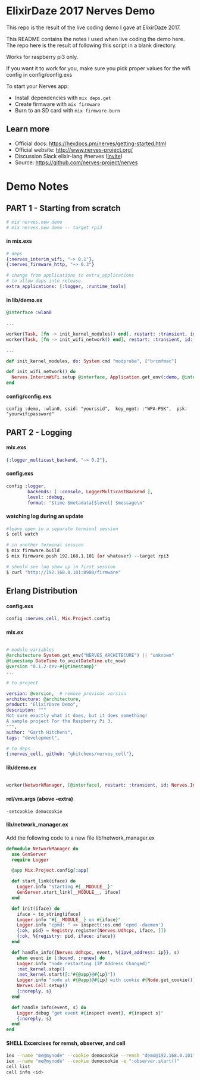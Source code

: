 # ElixirDaze 2017 Nerves Demo

This repo is the result of the live coding demo I gave at ElixirDaze 2017.   

This README contains the notes I used when live coding the demo here.   The repo here is the result of following this script in a blank directory.

Works for raspberry pi3 only.

If you want it to work for you, make sure you pick proper values for the wifi config in config/config.exs

To start your Nerves app:

  * Install dependencies with `mix deps.get`
  * Create firmware with `mix firmware`
  * Burn to an SD card with `mix firmware.burn`

## Learn more

  * Official docs: https://hexdocs.pm/nerves/getting-started.html
  * Official website: http://www.nerves-project.org/
  * Discussion Slack elixir-lang #nerves ([Invite](https://elixir-slackin.herokuapp.com/))
  * Source: https://github.com/nerves-project/nerves

# Demo Notes

## PART 1 - Starting from scratch

```bash
# mix nerves.new demo
# mix nerves.new demo -- target rpi3
```

#### in mix.exs
```elixir
# deps
{:nerves_interim_wifi, "~> 0.1"},
{:nerves_firmware_http, "~> 0.3"}

# change from applications to extra_applications
# to allow deps into release.
extra_applications: [:logger, :runtime_tools]
```
#### in lib/demo.ex
```elixir
@interface :wlan0

...

worker(Task, [fn -> init_kernel_modules() end], restart: :transient, id: Nerves.Init.KernelModules),
worker(Task, [fn -> init_wifi_network() end], restart: :transient, id: Nerves.Init.WifiNetwork),

...

def init_kernel_modules, do: System.cmd "modprobe", ["brcmfmac"]

def init_wifi_network() do
  Nerves.InterimWiFi.setup @interface, Application.get_env(:demo, @interface)
end
```

#### config/config.exs
```
config :demo, :wlan0, ssid: "yourssid",  key_mgmt: :"WPA-PSK",  psk: "yourwifipassword"
```
## PART 2 - Logging

#### mix.exs
```elixir
{:logger_multicast_backend, "~> 0.2"},
```

#### config.exs
```elixir
config :logger,
        backends: [ :console, LoggerMulticastBackend ],
        level: :debug,
        format: "$time $metadata[$level] $message\n"
```

#### watching log during an update

```bash
#leave open in a separate terminal session
$ cell watch

# in another terminal session
$ mix firmware.build
$ mix firmware.push 192.168.1.101 (or whatever) --target rpi3

# should see log show up in first session
$ curl "http://192.168.0.101:8988/firmware"
```

## Erlang Distribution

#### config.exs

```elixir
config :nerves_cell, Mix.Project.config
```

#### mix.ex

```elixir

# module variables
@architecture System.get_env("NERVES_ARCHITECURE") || "unknown"
@timestamp DateTime.to_unix(DateTime.utc_now)
@version "0.1.2-dev-#{@timestamp}"
...

# to project

version: @version,  # remove previous version
architecture: @architecture,
product: "ElixirDaze Demo",
descripton: """
Not sure exactly what it does, but it does something!
A sample project For the Raspberry Pi 3.
""",
author: "Garth Hitchens",
tags: "development",

# to deps
{:nerves_cell, github: "ghitchens/nerves_cell"},
```
#### lib/demo.ex
```elixir

worker(NetworkManager, [@interface], restart: :transient, id: Nerves.Init.NetworkManager),
```

#### rel/vm.args (above -extra)
```
-setcookie democookie
```
#### lib/network_manager.ex

Add the following code to a new file lib/network_manager.ex

```elixir
defmodule NetworkManager do
  use GenServer
  require Logger

  @app Mix.Project.config[:app]

  def start_link(iface) do
    Logger.info "Starting #{__MODULE__}"
    GenServer.start_link(__MODULE__, iface)
  end

  def init(iface) do
    iface = to_string(iface)
    Logger.info "#{__MODULE__} on #{iface}"
    Logger.info "epmd: " <> inspect(:os.cmd 'epmd -daemon')
    {:ok, pid} = Registry.register(Nerves.Udhcpc, iface, [])
    {:ok, %{registry: pid, iface: iface}}
  end

  def handle_info({Nerves.Udhcpc, event, %{ipv4_address: ip}}, s)
    when event in [:bound, :renew] do
    Logger.info "node restarting (IP Address Changed)"
    :net_kernel.stop()
    :net_kernel.start([:"#{@app}@#{ip}"])
    Logger.info "node at #{@app}@#{ip} with cookie #{Node.get_cookie()}"
    Nerves.Cell.setup()
    {:noreply, s}
  end

  def handle_info(event, s) do
    Logger.debug "got event #{inspect event}, #{inspect s}"
    {:noreply, s}
  end
end
```

#### SHELL Excercises for remsh, observer, and cell

```bash
iex --name "me@mynode" --cookie democookie --remsh "demo@192.168.0.101"
iex --name "me@mynode" --cookie democookie -e ":observer.start()"
cell list
cell info <id>
```
